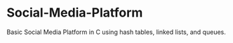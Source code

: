 # Social-Media-Platform
Basic Social Media Platform in C using hash tables, linked lists, and queues.
